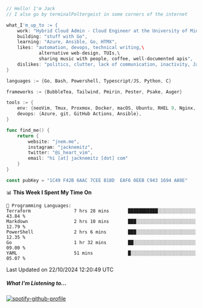 ```go
// Hello! I'm Jack
// I also go by terminalPoltergeist in some corners of the internet

what_I'm_up_to := {
    work: "Hybrid Cloud Admin - Cloud Engineer at the University of Minnesota",
    building: "stuff with Go",
    learning: "Azure, Ansible, Go, HTMX",
    likes: "automation, devops, technical writing,\
            alternative web-design, TUIs,\
            sharing music with people, coffee, well-documented apis",
    dislikes: "politics, clutter, lack of communication, inactivity, Java",
}

languages := {Go, Bash, Powershell, Typescript/JS, Python, C}

frameworks := {BubbleTea, Tailwind, Pmirin, Pester, Psake, Auger}

tools := {
    env: {neoVim, Tmux, Proxmox, Docker, macOS, Ubuntu, RHEL 9, Nginx, DigitalOcean, Cloudflare},
    devops: {Azure, git, GitHub Actions, Ansible},
}

func find_me() {
    return {
        website: "jnem.me",
        instagram: "jacknemitz",
        twitter: "@i_heart_vim",
        email: "hi [at] jacknemitz [dot] com"
    }
}

const pubKey = "1C49 F42B 6AAC 7CEE B18D  EAF6 0EEB C943 1694 A88E"
```

<!--START_SECTION:waka-->
📊 **This Week I Spent My Time On** 

```text
💬 Programming Languages: 
Terraform                7 hrs 28 mins       ███████████░░░░░░░░░░░░░░   43.84 % 
Markdown                 2 hrs 10 mins       ███░░░░░░░░░░░░░░░░░░░░░░   12.79 % 
PowerShell               2 hrs 6 mins        ███░░░░░░░░░░░░░░░░░░░░░░   12.35 % 
Go                       1 hr 32 mins        ██░░░░░░░░░░░░░░░░░░░░░░░   09.00 % 
YAML                     51 mins             █░░░░░░░░░░░░░░░░░░░░░░░░   05.07 % 
```


 Last Updated on 22/10/2024 12:20:49 UTC
<!--END_SECTION:waka-->

##### What I'm Listening to...

[![spotify-github-profile](https://jnem.me/listening-item?maxAge=2592000)](https://jnem.me/listening)
